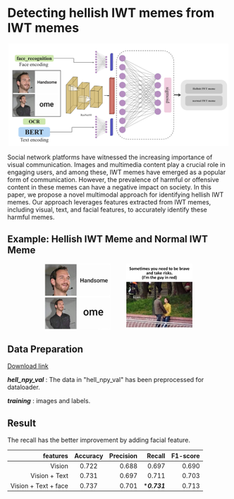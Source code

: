 # Detecting hellish IWT memes from IWT memes

<div align=center>
<img src="https://github.com/gino79445/Detecting-hellish-IWT-memes-from-IWT-memes/blob/main/fig.png?raw=true" style="width:500px" />
</div>


Social network platforms have witnessed the increasing importance of visual communication. Images and multimedia content play a crucial role in engaging users, and among these, IWT memes have emerged as a popular form of communication. However, the prevalence of harmful or offensive content in these memes can have a negative impact on society. In this paper, we propose a novel multimodal approach for identifying hellish IWT memes. Our approach leverages features extracted from IWT memes, including visual, text, and facial features, to accurately identify these harmful memes. 

## Example: Hellish IWT Meme and Normal IWT Meme
<div align=center>
<img src="https://github.com/gino79445/Detecting-hellish-IWT-memes-from-IWT-memes/blob/main/1.jpg?raw=true" style="width:150px" />
 &emsp;&emsp;
<img src="https://github.com/gino79445/Detecting-hellish-IWT-memes-from-IWT-memes/blob/main/2.jpg?raw=true" style="width:150px" />
</div>

## Data Preparation
[Download link](https://drive.google.com/drive/folders/1y_BlSEha4aTCeKKUO9pz8ngYIOomaPvk?usp=sharing)


***hell_npy_val*** : The data in "hell_npy_val" has been preprocessed for dataloader.

***training*** : images and labels.

## Result
The recall has the better improvement by adding facial feature.

<div align=center>
  
|features|Accuracy|Precision|Recall|F1-score|
|---:|:---:|---:|---:|---:|
|Vision|0.722|0.688|0.697|0.690|
|Vision + Text|0.731|0.697|0.711|0.703|
|Vision + Text + face|0.737|0.701|****0.731***|0.713|
  
</div>












